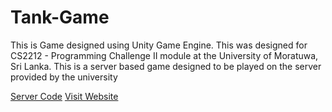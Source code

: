 # Tank-Game
<p>This is Game designed using Unity Game Engine. This was designed for CS2212 - Programming Challenge II module at the University of Moratuwa, Sri Lanka.
This is a server based game designed to be played on the server provided by the university</p>
<a href="http://www.hirealms.netai.net/files/server.zip" download>Server Code</a>
<a href="http://www.hirealms.netai.net">Visit Website</a>
